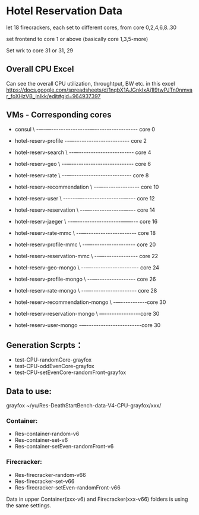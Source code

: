 # Hotel Reservation Data

let 18 firecrackers, each set to different cores, from core 0,2,4,6,8..30

set frontend to core 1 or above (basically core 1,3,5-more)

Set wrk to core 31 or 31, 29

## Overall CPU Excel
Can see the overall CPU utilization, throughtput, BW etc. in this excel https://docs.google.com/spreadsheets/d/1nqbX1AJGnkIxAj1I9twPJTn0nmvar_foXHzVB_jnIkk/edit#gid=964937397


## VMs - Corresponding cores
* consul \ -—-—----------------—------------------ core 0
* hotel-reserv-profile  --—----------------------- core 2
* hotel-reserv-search \ --—----------------------- core 4
* hotel-reserv-geo \ --—-------------------------- core 6
* hotel-reserv-rate \ --—------------------------- core 8
* hotel-reserv-recommendation \ --—--------------- core 10
* hotel-reserv-user \ ------—-----------------—--- core 12
* hotel-reserv-reservation \ --—--------------—--- core 14
* hotel-reserv-jaeger \ --—------------------——--- core 16
* hotel-reserv-rate-mmc \ --—--------------------- core 18
* hotel-reserv-profile-mmc \ --—------------------ core 20
* hotel-reserv-reservation-mmc \ --—-------------- core 22
* hotel-reserv-geo-mongo \ --—-------------------- core 24
* hotel-reserv-profile-mongo \ --—---------------- core 26
* hotel-reserv-rate-mongo \ --—------------------- core 28
* hotel-reserv-recommendation-mongo \ -—-----------core 30

* hotel-reserv-reservation-mongo \ —---------------core 30
* hotel-reserv-user-mongo	-—-----------------------core 30


## Generation Scrpts：
* test-CPU-randomCore-grayfox
* test-CPU-oddEvenCore-grayfox
* test-CPU-setEvenCore-randomFront-grayfox


## Data to use:
grayfox
~/yu/Res-DeathStartBench-data-V4-CPU-grayfox/xxx/

### Container:
* Res-container-random-v6            
* Res-container-set-v6              
* Res-container-setEven-randomFront-v6 

### Firecracker:
* Res-firecracker-random-v66
* Res-firecracker-set-v66 
* Res-firecracker-setEven-randomFront-v66

Data in upper Container(xxx-v6) and Firecracker(xxx-v66) folders is using the same settings.
